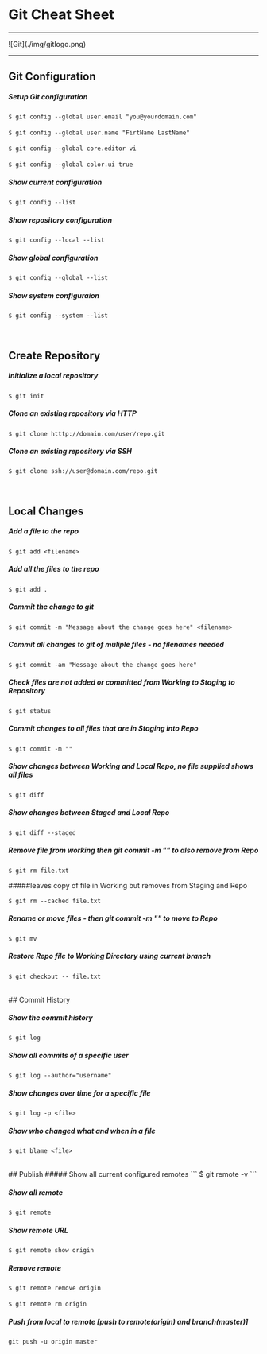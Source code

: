 # Git Cheat Sheet
<hr>
![Git](./img/gitlogo.png)
<hr>

## Git Configuration

##### Setup Git configuration
```
$ git config --global user.email "you@yourdomain.com"

$ git config --global user.name "FirtName LastName"

$ git config --global core.editor vi

$ git config --global color.ui true
```

##### Show current configuration
```
$ git config --list
```
##### Show repository configuration
```
$ git config --local --list
```
##### Show global configuration
```
$ git config --global --list
```
##### Show system configuraion
```
$ git config --system --list
```
<br>

## Create Repository

##### Initialize a local repository
```
$ git init
```
##### Clone an existing repository via HTTP
```
$ git clone htttp://domain.com/user/repo.git
```
##### Clone an existing repository via SSH
```
$ git clone ssh://user@domain.com/repo.git
```
<br>

## Local Changes

##### Add a file to the repo
```
$ git add <filename>
```

##### Add all the files to the repo 
```
$ git add .
```

##### Commit the change to git
```
$ git commit -m "Message about the change goes here" <filename>
```

##### Commit all changes to git of muliple files - no filenames needed
```
$ git commit -am "Message about the change goes here"
```

##### Check files are not added or committed from Working to Staging to Repository
```
$ git status
```
##### Commit changes to all files that are in Staging into Repo
```
$ git commit -m ""
```
##### Show changes between Working and Local Repo, no file supplied shows all files 
```
$ git diff
```
##### Show changes between Staged and Local Repo
```
$ git diff --staged
```
##### Remove file from working then git commit -m "" to also remove from Repo
```
$ git rm file.txt
```
#####leaves copy of file in Working but removes from Staging and Repo
```
$ git rm --cached file.txt
```

##### Rename or move files - then git commit -m "" to move to Repo
```
$ git mv
```
##### Restore Repo file to Working Directory using current branch
```
$ git checkout -- file.txt
```

<br>
## Commit History

##### Show the commit history
```
$ git log
```
##### Show all commits of a specific user
```
$ git log --author="username"
```
##### Show changes over time for a specific file
```
$ git log -p <file>
```
##### Show who changed what and when in a file
```
$ git blame <file>
```
<br>
## Publish
##### Show all current configured remotes
```
$ git remote -v
```

##### Show all remote
```
$ git remote 
```
##### Show remote URL
```
$ git remote show origin
```
##### Remove remote
```
$ git remote remove origin

$ git remote rm origin
```
##### Push from local to remote [push to remote(origin) and branch(master)]
```
git push -u origin master
```



